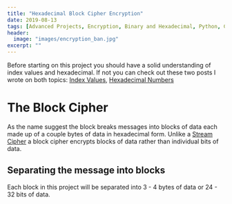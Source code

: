 ```yaml
---
title: "Hexadecimal Block Cipher Encryption"
date: 2019-08-13
tags: [Advanced Projects, Encryption, Binary and Hexadecimal, Python, Cyber Security]
header:
  image: "images/encryption_ban.jpg"
excerpt: ""
---
```

Before starting on this project you should have a solid understanding of index values and hexadecimal. If not you can check out these two posts I wrote on both topics: [Index Values](https://patchyst.github.io/indexASCII/), [Hexadecimal Numbers](https://patchyst.github.io/hexadecimalandcharactercodes/)
# The Block Cipher
As the name suggest the block breaks messages into blocks of data each made up of a couple bytes of data in hexadecimal form. Unlike a [Stream Cipher](https://patchyst.github.io/indexASCII/) a block cipher encrypts blocks of data rather than individual bits of data.
## Separating the message into blocks
Each block in this project will be separated into 3 - 4 bytes of data or 24 - 32 bits of data.
